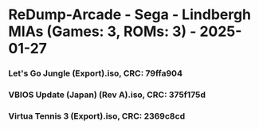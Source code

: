 # ReDump-Arcade - Sega - Lindbergh MIAs (Games: 3, ROMs: 3) - 2025-01-27
### Let's Go Jungle (Export).iso, CRC: 79ffa904
### VBIOS Update (Japan) (Rev A).iso, CRC: 375f175d
### Virtua Tennis 3 (Export).iso, CRC: 2369c8cd
